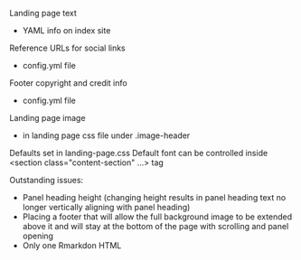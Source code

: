 Landing page text
  - YAML info on index site

Reference URLs for social links
  - config.yml file


Footer copyright and credit info
  - config.yml file

Landing page image
  - in landing page css file under .image-header

Defaults set in landing-page.css
Default font can be controlled inside <section class="content-section" ...> tag

Outstanding issues:
  - Panel heading height (changing height results in panel heading text no longer vertically aligning with panel heading)
  - Placing a footer that will allow the full background image to be extended above it and will stay at the bottom of the page with scrolling and panel opening
  - Only one Rmarkdon HTML
